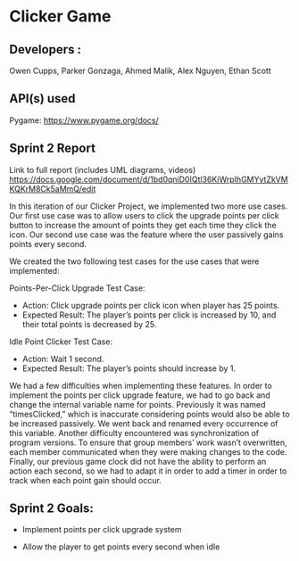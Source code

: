 # Clicker Game

## Developers :
Owen Cupps, Parker Gonzaga, Ahmed Malik, Alex Nguyen, Ethan Scott


## API(s) used
Pygame:
https://www.pygame.org/docs/

## Sprint 2 Report

Link to full report (includes UML diagrams, videos)
https://docs.google.com/document/d/1bd0qniD0IQtl36KiWrpIhGMYvtZkVMKQKrM8Ck5aMmQ/edit

In this iteration of our Clicker Project, we implemented two more use cases. Our first use case was to allow users to click the upgrade points per click button to increase the amount of points they get each time they click the icon. Our second use case was the feature where the user passively gains points every second. 

We created the two following test cases for the use cases that were implemented:

Points-Per-Click Upgrade Test Case:  
- Action:  Click upgrade points per click icon when player has 25 points.
- Expected Result:  The player’s points per click is increased by 10, and their total points is decreased by 25.  

Idle Point Clicker Test Case:  
- Action:  Wait 1 second.  
- Expected Result:  The player’s points should increase by 1.  

We had a few difficulties when implementing these features. In order to implement the points per click upgrade feature, we had to go back and change the internal variable name for points. Previously it was named “timesClicked,” which is inaccurate considering points would also be able to be increased passively. We went back and renamed every occurrence of this variable. Another difficulty encountered was synchronization of program versions. To ensure that group members’ work wasn’t overwritten, each member communicated when they were making changes to the code. Finally, our previous game clock did not have the ability to perform an action each second, so we had to adapt it in order to add a timer in order to track when each point gain should occur.



## Sprint 2 Goals: 
- Implement points per click upgrade system

- Allow the player to get points every second when idle



